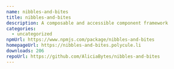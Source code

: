 ```yaml
---
name: nibbles-and-bites
title: nibbles-and-bites
description: A composable and accessible component framework
categories:
  - uncategorized
npmUrl: https://www.npmjs.com/package/nibbles-and-bites
homepageUrl: https://nibbles-and-bites.polycule.li
downloads: 206
repoUrl: https://github.com/AliciaBytes/nibbles-and-bites
---
```

